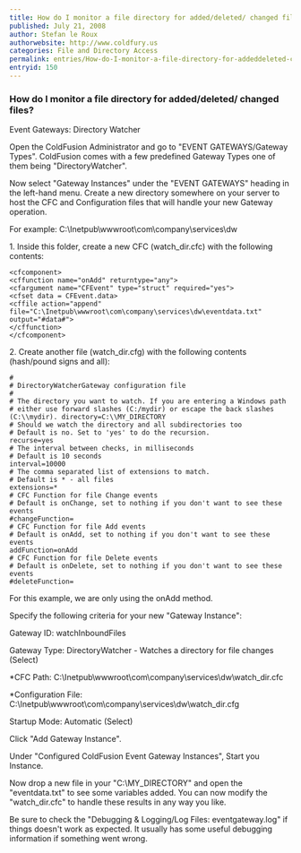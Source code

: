 ```yaml
---
title: How do I monitor a file directory for added/deleted/ changed files?
published: July 21, 2008
author: Stefan le Roux
authorwebsite: http://www.coldfury.us
categories: File and Directory Access
permalink: entries/How-do-I-monitor-a-file-directory-for-addeddeleted-changed-files.html
entryid: 150
---
```


<h3>How do I monitor a file directory for added/deleted/ changed files?</h3>

<p>
Event Gateways: Directory Watcher
</p>

<p>
Open the ColdFusion Administrator and go to "EVENT GATEWAYS/Gateway Types". ColdFusion comes with a few predefined Gateway Types one of them being "DirectoryWatcher".
</p>

<p>
Now select "Gateway Instances" under the "EVENT GATEWAYS" heading in the left-hand menu. Create a new directory somewhere on your server to host the CFC and Configuration files that will handle your new Gateway operation.
</p>

<p>
For example: C:\Inetpub\wwwroot\com\company\services\dw
</p>

<p>
1. Inside this folder, create a new CFC (watch_dir.cfc) with the following contents:
</p>

<pre><code class="language-markup">&lt;cfcomponent&gt;
&lt;cffunction name=&quot;onAdd&quot; returntype=&quot;any&quot;&gt;
&lt;cfargument name=&quot;CFEvent&quot; type=&quot;struct&quot; required=&quot;yes&quot;&gt;
&lt;cfset data = CFEvent.data&gt;
&lt;cffile action=&quot;append&quot; file=&quot;C:\Inetpub\wwwroot\com\company\services\dw\eventdata.txt&quot; output=&quot;#data#&quot;&gt;
&lt;/cffunction&gt;
&lt;/cfcomponent&gt;
</code></pre>

<p>
2. Create another file (watch_dir.cfg) with the following contents (hash/pound signs and all):
</p>

<pre><code class="language-markup">#
# DirectoryWatcherGateway configuration file
#
# The directory you want to watch. If you are entering a Windows path
# either use forward slashes (C:/mydir) or escape the back slashes (C:\\mydir). directory=C:\\MY_DIRECTORY
# Should we watch the directory and all subdirectories too
# Default is no. Set to 'yes' to do the recursion. 
recurse=yes
# The interval between checks, in milliseconds
# Default is 10 seconds
interval=10000
# The comma separated list of extensions to match.
# Default is * - all files
extensions=*
# CFC Function for file Change events
# Default is onChange, set to nothing if you don't want to see these events
#changeFunction=
# CFC Function for file Add events
# Default is onAdd, set to nothing if you don't want to see these events
addFunction=onAdd
# CFC Function for file Delete events
# Default is onDelete, set to nothing if you don't want to see these events
#deleteFunction=
</code></pre>

<p>
For this example, we are only using the onAdd method.
</p>

<p>
Specify the following criteria for your new "Gateway Instance":
</p>

<p>
Gateway ID: watchInboundFiles
</p>

<p>
Gateway Type: DirectoryWatcher - Watches a directory for file changes (Select)
</p>

<p>
*CFC Path: C:\Inetpub\wwwroot\com\company\services\dw\watch_dir.cfc
</p>

<p>
*Configuration File: C:\Inetpub\wwwroot\com\company\services\dw\watch_dir.cfg
</p>

<p>
Startup Mode: Automatic (Select)
</p>

<p>
Click "Add Gateway Instance".
</p>

<p>
Under "Configured ColdFusion Event Gateway Instances", Start you Instance.
</p>

<p>
Now drop a new file in your "C:\MY_DIRECTORY" and open the "eventdata.txt" to see some variables added. You can now modify the "watch_dir.cfc" to handle these results in any way you like.
</p>

<p>
Be sure to check the "Debugging & Logging/Log Files: eventgateway.log" if things doesn't work as expected. It usually has some useful debugging information if something went wrong.
</p>



